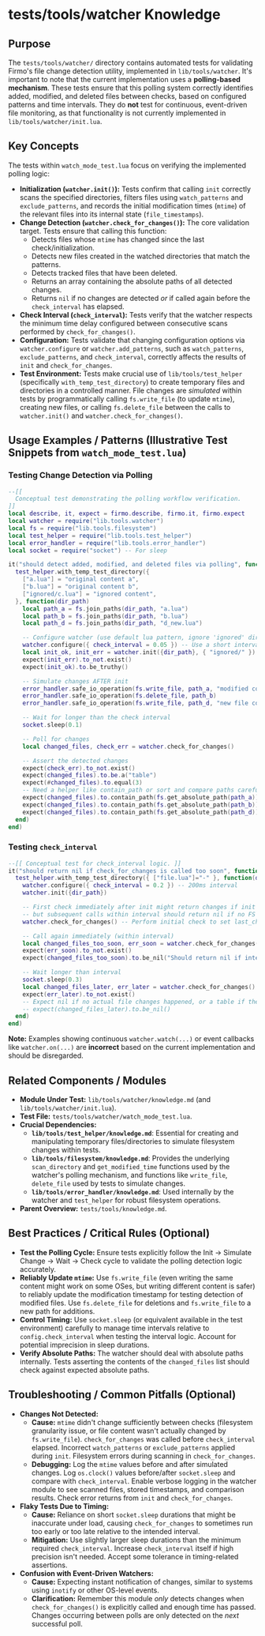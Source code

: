 # tests/tools/watcher Knowledge

## Purpose

The `tests/tools/watcher/` directory contains automated tests for validating Firmo's file change detection utility, implemented in `lib/tools/watcher`. It's important to note that the current implementation uses a **polling-based mechanism**. These tests ensure that this polling system correctly identifies added, modified, and deleted files between checks, based on configured patterns and time intervals. They do **not** test for continuous, event-driven file monitoring, as that functionality is not currently implemented in `lib/tools/watcher/init.lua`.

## Key Concepts

The tests within `watch_mode_test.lua` focus on verifying the implemented polling logic:

- **Initialization (`watcher.init()`):** Tests confirm that calling `init` correctly scans the specified directories, filters files using `watch_patterns` and `exclude_patterns`, and records the initial modification times (`mtime`) of the relevant files into its internal state (`file_timestamps`).
- **Change Detection (`watcher.check_for_changes()`):** The core validation target. Tests ensure that calling this function:
    - Detects files whose `mtime` has changed since the last check/initialization.
    - Detects new files created in the watched directories that match the patterns.
    - Detects tracked files that have been deleted.
    - Returns an array containing the absolute paths of all detected changes.
    - Returns `nil` if no changes are detected *or* if called again before the `check_interval` has elapsed.
- **Check Interval (`check_interval`):** Tests verify that the watcher respects the minimum time delay configured between consecutive scans performed by `check_for_changes()`.
- **Configuration:** Tests validate that changing configuration options via `watcher.configure` or `watcher.add_patterns`, such as `watch_patterns`, `exclude_patterns`, and `check_interval`, correctly affects the results of `init` and `check_for_changes`.
- **Test Environment:** Tests make crucial use of `lib/tools/test_helper` (specifically `with_temp_test_directory`) to create temporary files and directories in a controlled manner. File changes are *simulated* within tests by programmatically calling `fs.write_file` (to update `mtime`), creating new files, or calling `fs.delete_file` between the calls to `watcher.init()` and `watcher.check_for_changes()`.

## Usage Examples / Patterns (Illustrative Test Snippets from `watch_mode_test.lua`)

### Testing Change Detection via Polling

```lua
--[[
  Conceptual test demonstrating the polling workflow verification.
]]
local describe, it, expect = firmo.describe, firmo.it, firmo.expect
local watcher = require("lib.tools.watcher")
local fs = require("lib.tools.filesystem")
local test_helper = require("lib.tools.test_helper")
local error_handler = require("lib.tools.error_handler")
local socket = require("socket") -- For sleep

it("should detect added, modified, and deleted files via polling", function()
  test_helper.with_temp_test_directory({
    ["a.lua"] = "original content a",
    ["b.lua"] = "original content b",
    ["ignored/c.lua"] = "ignored content",
  }, function(dir_path)
    local path_a = fs.join_paths(dir_path, "a.lua")
    local path_b = fs.join_paths(dir_path, "b.lua")
    local path_d = fs.join_paths(dir_path, "d_new.lua")

    -- Configure watcher (use default lua pattern, ignore 'ignored' dir)
    watcher.configure({ check_interval = 0.05 }) -- Use a short interval for test
    local init_ok, init_err = watcher.init({dir_path}, { "ignored/" })
    expect(init_err).to_not.exist()
    expect(init_ok).to.be_truthy()

    -- Simulate changes AFTER init
    error_handler.safe_io_operation(fs.write_file, path_a, "modified content a") -- Modify
    error_handler.safe_io_operation(fs.delete_file, path_b)                 -- Delete
    error_handler.safe_io_operation(fs.write_file, path_d, "new file content") -- Add

    -- Wait for longer than the check interval
    socket.sleep(0.1)

    -- Poll for changes
    local changed_files, check_err = watcher.check_for_changes()

    -- Assert the detected changes
    expect(check_err).to_not.exist()
    expect(changed_files).to.be.a("table")
    expect(#changed_files).to.equal(3)
    -- Need a helper like contain_path or sort and compare paths carefully
    expect(changed_files).to.contain_path(fs.get_absolute_path(path_a)) -- Modified
    expect(changed_files).to.contain_path(fs.get_absolute_path(path_b)) -- Deleted
    expect(changed_files).to.contain_path(fs.get_absolute_path(path_d)) -- Added
  end)
end)
```

### Testing `check_interval`

```lua
--[[ Conceptual test for check_interval logic. ]]
it("should return nil if check_for_changes is called too soon", function()
  test_helper.with_temp_test_directory({ ["file.lua"]="-" }, function(dir_path)
    watcher.configure({ check_interval = 0.2 }) -- 200ms interval
    watcher.init({dir_path})

    -- First check immediately after init might return changes if init itself took time,
    -- but subsequent calls within interval should return nil if no FS changes occur.
    watcher.check_for_changes() -- Perform initial check to set last_check_time

    -- Call again immediately (within interval)
    local changed_files_too_soon, err_soon = watcher.check_for_changes()
    expect(err_soon).to_not.exist()
    expect(changed_files_too_soon).to.be_nil("Should return nil if interval not met")

    -- Wait longer than interval
    socket.sleep(0.3)
    local changed_files_later, err_later = watcher.check_for_changes()
    expect(err_later).to_not.exist()
    -- Expect nil if no actual file changes happened, or a table if they did
    -- expect(changed_files_later).to.be_nil()
  end)
end)
```

**Note:** Examples showing continuous `watcher.watch(...)` or event callbacks like `watcher.on(...)` are **incorrect** based on the current implementation and should be disregarded.

## Related Components / Modules

- **Module Under Test:** `lib/tools/watcher/knowledge.md` (and `lib/tools/watcher/init.lua`).
- **Test File:** `tests/tools/watcher/watch_mode_test.lua`.
- **Crucial Dependencies:**
    - **`lib/tools/test_helper/knowledge.md`**: Essential for creating and manipulating temporary files/directories to simulate filesystem changes within tests.
    - **`lib/tools/filesystem/knowledge.md`**: Provides the underlying `scan_directory` and `get_modified_time` functions used by the watcher's polling mechanism, and functions like `write_file`, `delete_file` used by tests to simulate changes.
    - **`lib/tools/error_handler/knowledge.md`**: Used internally by the watcher and `test_helper` for robust filesystem operations.
- **Parent Overview:** `tests/tools/knowledge.md`.

## Best Practices / Critical Rules (Optional)

- **Test the Polling Cycle:** Ensure tests explicitly follow the Init -> Simulate Change -> Wait -> Check cycle to validate the polling detection logic accurately.
- **Reliably Update `mtime`:** Use `fs.write_file` (even writing the same content might work on some OSes, but writing different content is safer) to reliably update the modification timestamp for testing detection of modified files. Use `fs.delete_file` for deletions and `fs.write_file` to a new path for additions.
- **Control Timing:** Use `socket.sleep` (or equivalent available in the test environment) carefully to manage time intervals relative to `config.check_interval` when testing the interval logic. Account for potential imprecision in sleep durations.
- **Verify Absolute Paths:** The watcher should deal with absolute paths internally. Tests asserting the contents of the `changed_files` list should check against expected absolute paths.

## Troubleshooting / Common Pitfalls (Optional)

- **Changes Not Detected:**
    - **Cause:** `mtime` didn't change sufficiently between checks (filesystem granularity issue, or file content wasn't actually changed by `fs.write_file`). `check_for_changes` was called before `check_interval` elapsed. Incorrect `watch_patterns` or `exclude_patterns` applied during `init`. Filesystem errors during scanning in `check_for_changes`.
    - **Debugging:** Log the `mtime` values before and after simulated changes. Log `os.clock()` values before/after `socket.sleep` and compare with `check_interval`. Enable verbose logging in the watcher module to see scanned files, stored timestamps, and comparison results. Check error returns from `init` and `check_for_changes`.
- **Flaky Tests Due to Timing:**
    - **Cause:** Reliance on short `socket.sleep` durations that might be inaccurate under load, causing `check_for_changes` to sometimes run too early or too late relative to the intended interval.
    - **Mitigation:** Use slightly larger sleep durations than the minimum required `check_interval`. Increase `check_interval` itself if high precision isn't needed. Accept some tolerance in timing-related assertions.
- **Confusion with Event-Driven Watchers:**
    - **Cause:** Expecting instant notification of changes, similar to systems using `inotify` or other OS-level events.
    - **Clarification:** Remember this module *only* detects changes when `check_for_changes()` is explicitly called and enough time has passed. Changes occurring between polls are only detected on the *next* successful poll.
